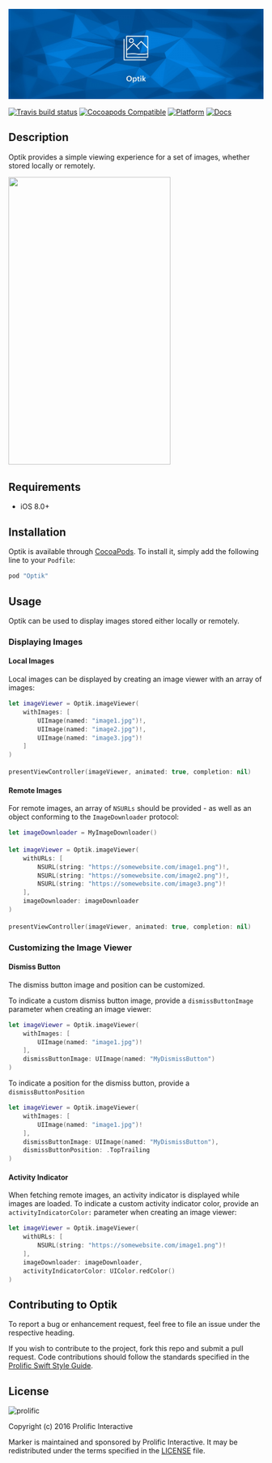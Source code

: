 ![Optik](Images/Optik_Banner.jpg)

[![Travis build status](https://img.shields.io/travis/prolificinteractive/Optik.svg?style=flat-square)](https://travis-ci.org/prolificinteractive/Optik)
[![Cocoapods Compatible](https://img.shields.io/cocoapods/v/Optik.svg?style=flat-square)](https://img.shields.io/cocoapods/v/Optik.svg)
[![Platform](https://img.shields.io/cocoapods/p/Optik.svg?style=flat-square)](http://cocoadocs.org/docsets/Optik)
[![Docs](https://img.shields.io/cocoapods/metrics/doc-percent/Optik.svg?style=flat-square)](http://cocoadocs.org/docsets/Optik)

## Description

Optik provides a simple viewing experience for a set of images, whether stored locally or remotely.

<img src="https://github.com/prolificinteractive/Optik/blob/master/Images/Optik_Example.gif" width="320px" height="568px" />

## Requirements

* iOS 8.0+

## Installation

Optik is available through [CocoaPods](http://cocoapods.org). To install it, simply add the following line to your `Podfile`:

```ruby
pod "Optik"
```

## Usage

Optik can be used to display images stored either locally or remotely.

### Displaying Images

#### Local Images

Local images can be displayed by creating an image viewer with an array of images:

```swift
let imageViewer = Optik.imageViewer(
    withImages: [
		UIImage(named: "image1.jpg")!,
		UIImage(named: "image2.jpg")!,
		UIImage(named: "image3.jpg")!
    ]
)

presentViewController(imageViewer, animated: true, completion: nil)
```

#### Remote Images

For remote images, an array of `NSURLs` should be provided - as well as an object conforming to the `ImageDownloader` protocol:

```swift
let imageDownloader = MyImageDownloader()

let imageViewer = Optik.imageViewer(
    withURLs: [
        NSURL(string: "https://somewebsite.com/image1.png")!,
        NSURL(string: "https://somewebsite.com/image2.png")!,
        NSURL(string: "https://somewebsite.com/image3.png")!
    ],
    imageDownloader: imageDownloader
)

presentViewController(imageViewer, animated: true, completion: nil)
```

### Customizing the Image Viewer

#### Dismiss Button

The dismiss button image and position can be customized.

To indicate a custom dismiss button image, provide a `dismissButtonImage` parameter when creating an image viewer:

```swift
let imageViewer = Optik.imageViewer(
    withImages: [
        UIImage(named: "image1.jpg")!
    ],
    dismissButtonImage: UIImage(named: "MyDismissButton")
)
```

To indicate a position for the dismiss button, provide a `dismissButtonPosition`

```swift
let imageViewer = Optik.imageViewer(
    withImages: [
        UIImage(named: "image1.jpg")!
    ],
    dismissButtonImage: UIImage(named: "MyDismissButton"),
    dismissButtonPosition: .TopTrailing
)
```

#### Activity Indicator

When fetching remote images, an activity indicator is displayed while images are loaded. To indicate a custom activity indicator color, provide an `activityIndicatorColor:` parameter when creating an image viewer:

```swift
let imageViewer = Optik.imageViewer(
    withURLs: [
    	NSURL(string: "https://somewebsite.com/image1.png")!
    ],
    imageDownloader: imageDownloader,
    activityIndicatorColor: UIColor.redColor()
)
```

## Contributing to Optik

To report a bug or enhancement request, feel free to file an issue under the respective heading.

If you wish to contribute to the project, fork this repo and submit a pull request. Code contributions should follow the standards specified in the [Prolific Swift Style Guide](https://github.com/prolificinteractive/swift-style-guide).

## License

![prolific](https://s3.amazonaws.com/prolificsitestaging/logos/Prolific_Logo_Full_Color.png)

Copyright (c) 2016 Prolific Interactive

Marker is maintained and sponsored by Prolific Interactive. It may be redistributed under the terms specified in the [LICENSE] file.

[LICENSE]: ./LICENSE
